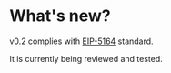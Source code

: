 # What's new?

v0.2 complies with [EIP-5164](https://eips.ethereum.org/EIPS/eip-5164) standard.

It is currently being reviewed and tested. &#x20;
